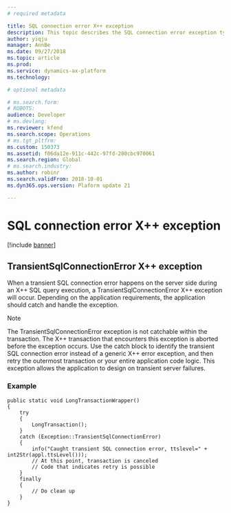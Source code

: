 ```yaml
---
# required metadata

title: SQL connection error X++ exception
description: This topic describes the SQL connection error exception types in X++.
author: yiqju
manager: AnnBe
ms.date: 09/27/2018
ms.topic: article
ms.prod: 
ms.service: dynamics-ax-platform
ms.technology: 

# optional metadata

# ms.search.form: 
# ROBOTS: 
audience: Developer
# ms.devlang: 
ms.reviewer: kfend
ms.search.scope: Operations
# ms.tgt_pltfrm: 
ms.custom: 150373
ms.assetid: f06da12e-911c-442c-97fd-280cbc970061
ms.search.region: Global
# ms.search.industry: 
ms.author: robinr
ms.search.validFrom: 2018-10-01
ms.dyn365.ops.version: Plaform update 21

---
```


# SQL connection error X++ exception

[!include [banner](../includes/banner.md)]

## TransientSqlConnectionError X++ exception
When a transient SQL connection error happens on the server side during an X++ SQL query execution, a TransientSqlConnectionError X++ exception will occur. Depending on the application requirements, the application should catch and handle the exception.

> [!NOTE]
> The TransientSqlConnectionError exception is not catchable within the transaction. The X++ transaction that encounters this exception is aborted before the exception occurs. Use the catch block to identify the transient SQL connection error instead of a generic X++ error exception, and then retry the outermost transaction or your entire application code logic. This exception allows the application to design on transient server failures.


### Example
```
public static void LongTransactionWrapper()
{
    try
    {
        LongTransaction();
    }
    catch (Exception::TransientSqlConnectionError)
    {
        info("Caught transient SQL connection error, ttslevel=" + int2Str(appl.ttsLevel()));
        // At this point, transaction is canceled
        // Code that indicates retry is possible
    }
    finally
    {
        // Do clean up
    }
}
```
